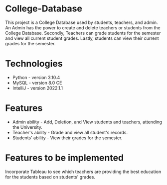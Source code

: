 # College-Database
This project is a College Database used by students, teachers, and admin. An Admin has the power to create and delete teachers or students from the College Database. 
Secondly, Teachers can grade students for the semester and view all current student grades. Lastly, students can view their current grades for the semester. 
# Technologies
* Python - version 3.10.4
* MySQL - version 8.0 CE
* IntelliJ - version 2022.1.1
# Features
* Admin ability - Add, Deletion, and View students and teachers, attending the University.
* Teacher's ability - Grade and view all student's records.
* Students' ability - View their grades for the semester. 
# Features to be implemented
Incorporate Tableau to see which teachers are providing the best education for the students based on students' grades. 
